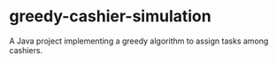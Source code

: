 # greedy-cashier-simulation
A Java project implementing a greedy algorithm to assign tasks among cashiers.
